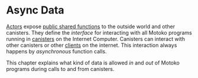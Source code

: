 # Async Data

[Actors](/internet-computer-programming-concepts/actors.html) expose [public shared functions](/internet-computer-programming-concepts/actors.html#public-shared-functions-in-actors) to the outside world and other canisters. They define the _interface_ for interacting with all Motoko programs running in [canisters](/internet-computer-programming-concepts/actors/actor-to-canister.html) on the Internet Computer. Canisters can interact with other canisters or other [clients](http://localhost:3000/internet-computer-programming-concepts/actors/canister-calling.html) on the internet. This interaction always happens by _asynchronous_ function calls.

This chapter explains what kind of data is allowed _in_ and _out_ of Motoko programs during calls to and from canisters.
